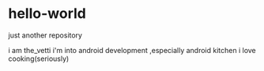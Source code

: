 # hello-world
just another repository

i am the_vetti
i'm into android development ,especially android kitchen
i love cooking(seriously)

